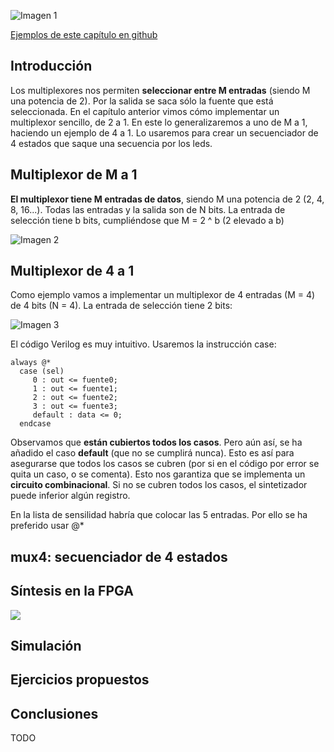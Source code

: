 ![Imagen 1](https://github.com/Obijuan/open-fpga-verilog-tutorial/raw/master/tutorial/T12-mux-4-1/images/mux4-1.png)

[Ejemplos de este capítulo en github](https://github.com/Obijuan/open-fpga-verilog-tutorial/tree/master/tutorial/T12-mux-4-1)

## Introducción
Los multiplexores nos permiten **seleccionar entre M entradas** (siendo M una potencia de 2). Por la salida se saca sólo la fuente que está seleccionada. En el capítulo anterior vimos cómo implementar un multiplexor sencillo, de 2 a 1. En este lo generalizaremos a uno de M a 1, haciendo un ejemplo de 4 a 1. Lo usaremos para crear un secuenciador de 4 estados que saque una secuencia por los leds.

## Multiplexor de M a 1

**El multiplexor tiene M entradas de datos**, siendo M una potencia de 2  (2, 4, 8, 16...). Todas las entradas y la salida son de N bits. La entrada de selección tiene b bits, cumpliéndose que M = 2 ^ b  (2 elevado a b)

![Imagen 2](https://github.com/Obijuan/open-fpga-verilog-tutorial/raw/master/tutorial/T12-mux-4-1/images/mux4-2.png)

## Multiplexor de 4 a 1

Como ejemplo vamos a implementar un multiplexor de 4 entradas (M = 4) de 4 bits (N = 4). La entrada de selección tiene 2 bits:

![Imagen 3](https://github.com/Obijuan/open-fpga-verilog-tutorial/raw/master/tutorial/T12-mux-4-1/images/mux4-3.png)

El código Verilog es muy intuitivo. Usaremos la instrucción case:

    always @*
      case (sel)
         0 : out <= fuente0;
         1 : out <= fuente1;
         2 : out <= fuente2;
         3 : out <= fuente3;
         default : data <= 0;
      endcase

Observamos que **están cubiertos todos los casos**. Pero aún así, se ha añadido el caso **default** (que no se cumplirá nunca). Esto es así para asegurarse que todos los casos se cubren (por si en el código por error se quita un caso, o se comenta). Esto nos garantiza que se implementa un **circuito combinacional**. Si no se cubren todos los casos, el sintetizador puede inferior algún registro.

En la lista de sensilidad habría que colocar las 5 entradas. Por ello se ha preferido usar @*

## mux4: secuenciador de 4 estados

## Síntesis en la FPGA

![](https://github.com/Obijuan/open-fpga-verilog-tutorial/raw/master/tutorial/T12-mux-4-1/images/mux4-1.png)

## Simulación

## Ejercicios propuestos

## Conclusiones
TODO